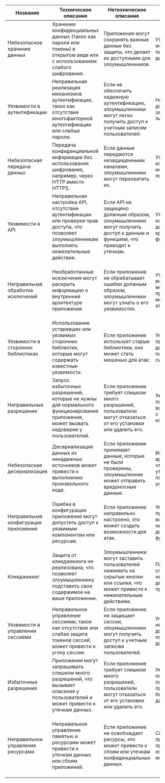 | Название                             | Техническое описание                                                                                                           | Нетехническое описание                                                                                                       | Риски                                                                                             | Пример                                                                                     | Меры по предотвращению                                                                                     |
|--------------------------------------|-------------------------------------------------------------------------------------------------------------------------------|------------------------------------------------------------------------------------------------------------------------------|---------------------------------------------------------------------------------------------------|--------------------------------------------------------------------------------------------|----------------------------------------------------------------------------------------------------------|
| Небезопасное хранение данных        | Хранение конфиденциальных данных (таких как пароли или токены) в открытом виде или с использованием слабого шифрования.        | Приложения могут сохранять важные данные без защиты, что делает их доступными для злоумышленников.                         | Утечка личной информации, такой как пароли и финансовые данные.                                   | Приложение хранит пароли в SharedPreferences для Android без шифрования.                  | Используйте безопасное хранилище, такое как Keystore на Android или Keychain на iOS, и шифруйте данные.   |
| Уязвимости в аутентификации         | Неправильная реализация механизмов аутентификации, таких как отсутствие многофакторной аутентификации или слабые пароли.     | Если не обеспечить надежную аутентификацию, злоумышленники могут легко получить доступ к учетным записям пользователей.     | Неавторизованный доступ к учетным записям, кража личных данных.                                 | Пользователь использует простой пароль, который легко угадать.                             | Внедрите многофакторную аутентификацию и используйте алгоритмы для проверки сложности паролей.          |
| Небезопасная передача данных        | Передача конфиденциальной информации без использования шифрования, например, через HTTP вместо HTTPS.                          | Если данные передаются незащищенными каналами, злоумышленники могут перехватить их.                                       | Утечка конфиденциальной информации, такой как логины и пароли.                                    | Приложение отправляет данные пользователя через HTTP.                                       | Всегда используйте HTTPS для передачи данных и проверяйте сертификаты SSL.                                |
| Уязвимости в API                    | Неправильная настройка API, отсутствие аутентификации или проверки прав доступа, что позволяет злоумышленникам выполнять нежелательные действия. | Если API не защищено должным образом, злоумышленники могут получить доступ к данным и функциям, что приводит к утечкам.   | Утечка конфиденциальных данных, доступ к критическим функциям приложения.                        | Приложение использует открытые API без проверки аутентификации.                               | Реализуйте аутентификацию и авторизацию для всех API, используйте безопасные методы доступа.              |
| Неправильная обработка исключений    | Необработанные исключения могут раскрыть информацию о внутренней архитектуре приложения.                                       | Если приложение не обрабатывает ошибки должным образом, злоумышленники могут узнать о его уязвимостях.                      | Утечка информации о внутренних механизмах приложения, что может способствовать атакам.          | Приложение выводит стек ошибок в логи при возникновении исключения.                        | Используйте безопасные механизмы обработки исключений и отключите вывод отладочной информации в продакшене. |
| Уязвимости в сторонних библиотеках  | Использование устаревших или уязвимых сторонних библиотек, которые могут содержать известные уязвимости.                       | Если приложение использует старые библиотеки, оно может стать мишенью для атак.                                          | Уязвимости могут привести к кражам данных или повреждению системы.                              | Приложение использует библиотеку с известной уязвимостью.                                   | Регулярно обновляйте зависимости и используйте инструмент для анализа уязвимостей, такой как Snyk или Dependabot. |
| Неправильные разрешения              | Запрос избыточных разрешений, которые не нужны для нормального функционирования приложения, может вызвать недоверие у пользователей. | Если приложение требует слишком много разрешений, пользователи могут отказаться от его установки или удалить его.          | Уменьшение доверия пользователей, возможные проблемы с соблюдением конфиденциальности.          | Приложение требует доступ к местоположению и контактам, хотя это не нужно для его работы.   | Запрашивайте только необходимые разрешения и объясняйте пользователям, почему они нужны.                   |
| Небезопасная десериализация         | Десериализация данных из ненадежных источников может привести к выполнению произвольного кода.                               | Если приложение принимает данные, которые не были проверены, злоумышленник может отправить вредоносные данные.            | Исполнение вредоносного кода, что может привести к утечке данных или повреждению устройства.    | Приложение десериализует данные от ненадежного источника, что позволяет злоумышленнику выполнить код. | Используйте безопасные форматы данных и избегайте десериализации данных из ненадежных источников.          |
| Неправильная конфигурация приложения | Ошибки в конфигурации приложения могут допустить доступ к уязвимым компонентам или ресурсам.                                   | Если приложение неправильно настроено, это может создать возможности для атак.                                             | Уязвимость приложения, возможность несанкционированного доступа к данным или функциям.          | Приложение имеет открытые порты или доступные для публичного просмотра конфигурационные файлы. | Регулярно проводите аудит конфигурации и используйте инструменты для обнаружения ошибок настройки.         |
| Кликджекинг                          | Защита от кликджекинга не реализована, что позволяет злоумышленнику подставить свое содержимое на ваше приложение.             | Злоумышленники могут заставить пользователей нажимать на скрытые кнопки или ссылки, что может привести к нежелательным действиям. | Пользователи могут случайно выполнить нежелательные действия в ваших приложениях.               | Злоумышленник создает поддельный интерфейс, который перекрывает кнопки вашего приложения.    | Используйте заголовки `X-Frame-Options` и `Content Security Policy` для защиты от кликджекинга.           |
| Уязвимости в управлении сессиями     | Неправильное управление сессиями, такое как отсутствие или слабая защита токенов сессий, может привести к угону сессии.      | Если приложение не защищает сессии, злоумышленники могут получить доступ к учетным записям пользователей.                   | Угон сессий, неавторизованный доступ к пользовательским данным.                                 | Злоумышленник использует украденный токен доступа для входа в учетную запись другого пользователя. | Используйте надежные токены сессий, такие как JWT, и обеспечьте их безопасное хранение и передачу.          |
| Избыточные разрешения                | Приложения могут запрашивать слишком много разрешений, что вызывает опасения у пользователей и может привести к утечкам данных. | Если приложение требует слишком много разрешений, пользователи могут отказаться от его установки или удалить его.          | Уменьшение доверия пользователей и потенциальные проблемы с безопасностью данных.                | Приложение запрашивает разрешение на доступ к контактам и местоположению, хотя это не требуется. | Запрашивайте только те разрешения, которые необходимы для функционирования приложения.                     |
| Неправильное управление ресурсами     | Неправильное управление памятью и ресурсами может привести к утечкам данных или сбоям приложений.                             | Если приложение не освобождает ресурсы, это может привести к сбоям или утечкам конфиденциальных данных.                   | Снижение производительности приложения, утечка конфиденциальной информации.                     | Приложение продолжает держать открытыми соединения или файлы, даже когда они больше не нужны.  | Используйте механизмы управления ресурсами, такие как автоматическое освобождение памяти и управление соединениями. |
